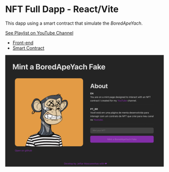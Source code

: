 # NFT Full Dapp - React/Vite

This dapp using a smart contract that simulate the _BoredApeYach_.

[See Playlist on YouTube Channel](https://youtube.com/@nftchoose)

- [Front-end](./frontend/)
- [Smart Contract](./smartcontract/)

![NFT Choose](./screen-shot.png)
